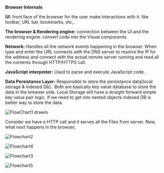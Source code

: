 **Browser Internals**

**UI:** 
  front face of the browser for the user make interactions with it. like toolbar, URL bar, bookmarks, etc,. 

**The browser & Rendering engine:** 
  connection between the UI and the rendering engine. convert code into the Visual components

**Network:**
 Handles all the network events happening in the browser. When type and enter the URL connects with the DNS server to resolve the IP for the address and connect with the actual remote server running and read all the contents through HTTP/HTTPS call.
 
**JavaScript interpreter:** Used to parse and execute JavaScript code.
  
**Data Persistance Layer:** Responsible to store the persistance data[local storage & Indexed Db] . Both are basically key value database to store the data in the browser side. Local Storage will have a straight forward simple key value pair logic. If we need to get into nested objects indexed DB is better way to store the data. 

![FlowChart1 drawio](https://user-images.githubusercontent.com/8068468/181430628-25b4991d-ff2a-48a9-8d62-8c3f19a77d20.png)

Consider we have a HTTP call and it serves all the Files from server. Now, what next happens in the browser,


![Flowchart2](https://user-images.githubusercontent.com/8068468/181513151-34e87cdc-7b5d-4e32-ad35-13ed65164f43.jpg)


![Flowchart4](https://user-images.githubusercontent.com/8068468/181513076-9a71ab54-1f5a-46c8-9c64-b20dbbfbbbda.jpg)

![Flowchart3](https://user-images.githubusercontent.com/8068468/181513116-3d943da4-6b8a-42c8-9354-e7a30ffe62b2.jpg)



![Flowchart5](https://user-images.githubusercontent.com/8068468/181513185-c619ec2a-9202-4822-a539-da7a4f1eaeeb.jpg)


